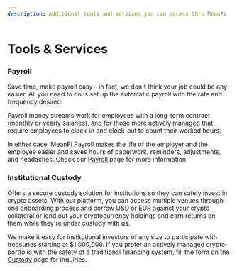 ```yaml
---
description: Additional tools and services you can access thru MeanFi
---
```


# Tools & Services

### Payroll 

Save time, make payroll easy—in fact, we don't think your job could be any easier. All you need to do is set up the automatic payroll with the rate and frequency desired. 

Payroll money streams work for employees with a long-term contract (monthly or yearly salaries), and for those more actively managed that require employees to clock-in and clock-out to count their worked hours. 

In either case, MeanFi Payroll makes the life of the employer and the employee easier and saves hours of paperwork, reminders, adjustments, and headaches. Check our [Payroll](https://app.meanfi.com/payroll) page for more information. 

### Institutional Custody

Offers a secure custody solution for institutions so they can safely invest in crypto assets. With our platform, you can access multiple venues through one onboarding process and borrow USD or EUR against your crypto collateral or lend out your cryptocurrency holdings and earn returns on them while they're under custody with us. 

We make it easy for institutional investors of any size to participate with treasuries starting at $1,000,000. If you prefer an actively managed crypto-portfolio with the safety of a traditional financing system, fill the form on the [Custody](https://app.meanfi.com/custody) page for inquiries.  
